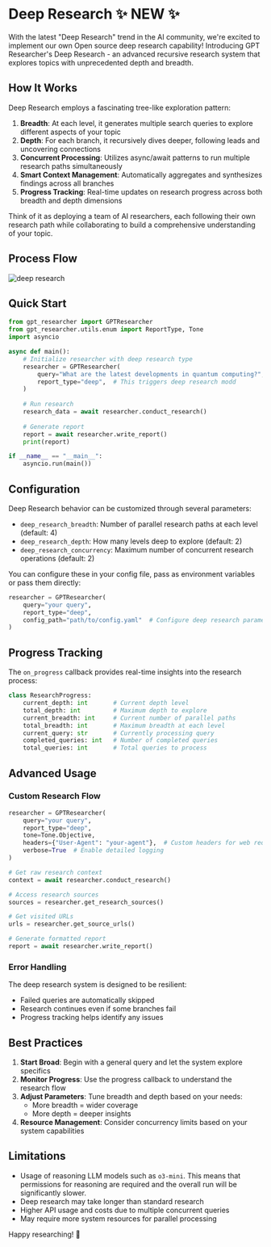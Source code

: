 # Deep Research ✨ NEW ✨

With the latest "Deep Research" trend in the AI community, we're excited to implement our own Open source deep research capability! Introducing GPT Researcher's Deep Research - an advanced recursive research system that explores topics with unprecedented depth and breadth.

## How It Works

Deep Research employs a fascinating tree-like exploration pattern:

1. **Breadth**: At each level, it generates multiple search queries to explore different aspects of your topic
2. **Depth**: For each branch, it recursively dives deeper, following leads and uncovering connections
3. **Concurrent Processing**: Utilizes async/await patterns to run multiple research paths simultaneously
4. **Smart Context Management**: Automatically aggregates and synthesizes findings across all branches
5. **Progress Tracking**: Real-time updates on research progress across both breadth and depth dimensions

Think of it as deploying a team of AI researchers, each following their own research path while collaborating to build a comprehensive understanding of your topic.

## Process Flow
![deep research](https://github.com/user-attachments/assets/eba2d94b-bef3-4f8d-bbc0-f15bd0a40968)


## Quick Start

```python
from gpt_researcher import GPTResearcher
from gpt_researcher.utils.enum import ReportType, Tone
import asyncio

async def main():
    # Initialize researcher with deep research type
    researcher = GPTResearcher(
        query="What are the latest developments in quantum computing?",
        report_type="deep",  # This triggers deep research modd
    )
    
    # Run research
    research_data = await researcher.conduct_research()
    
    # Generate report
    report = await researcher.write_report()
    print(report)

if __name__ == "__main__":
    asyncio.run(main())
```

## Configuration

Deep Research behavior can be customized through several parameters:

- `deep_research_breadth`: Number of parallel research paths at each level (default: 4)
- `deep_research_depth`: How many levels deep to explore (default: 2)
- `deep_research_concurrency`: Maximum number of concurrent research operations (default: 2)

You can configure these in your config file, pass as environment variables or pass them directly:

```python
researcher = GPTResearcher(
    query="your query",
    report_type="deep",
    config_path="path/to/config.yaml"  # Configure deep research parameters here
)
```

## Progress Tracking

The `on_progress` callback provides real-time insights into the research process:

```python
class ResearchProgress:
    current_depth: int       # Current depth level
    total_depth: int         # Maximum depth to explore
    current_breadth: int     # Current number of parallel paths
    total_breadth: int       # Maximum breadth at each level
    current_query: str       # Currently processing query
    completed_queries: int   # Number of completed queries
    total_queries: int       # Total queries to process
```

## Advanced Usage

### Custom Research Flow

```python
researcher = GPTResearcher(
    query="your query",
    report_type="deep",
    tone=Tone.Objective,
    headers={"User-Agent": "your-agent"},  # Custom headers for web requests
    verbose=True  # Enable detailed logging
)

# Get raw research context
context = await researcher.conduct_research()

# Access research sources
sources = researcher.get_research_sources()

# Get visited URLs
urls = researcher.get_source_urls()

# Generate formatted report
report = await researcher.write_report()
```

### Error Handling

The deep research system is designed to be resilient:

- Failed queries are automatically skipped
- Research continues even if some branches fail
- Progress tracking helps identify any issues

## Best Practices

1. **Start Broad**: Begin with a general query and let the system explore specifics
2. **Monitor Progress**: Use the progress callback to understand the research flow
3. **Adjust Parameters**: Tune breadth and depth based on your needs:
   - More breadth = wider coverage
   - More depth = deeper insights
4. **Resource Management**: Consider concurrency limits based on your system capabilities

## Limitations

- Usage of reasoning LLM models such as `o3-mini`. This means that permissions for reasoning are required and the overall run will be significantly slower.
- Deep research may take longer than standard research
- Higher API usage and costs due to multiple concurrent queries
- May require more system resources for parallel processing

Happy researching! 🎉 
